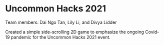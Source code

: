 # Uncommon Hacks 2021

Team members: Dai Ngo Tan, Lily Li, and Divya Lidder

Created a simple side-scrolling 2D game to emphasize the ongoing Covid-19 pandemic for the Uncommon Hacks 2021 event.
